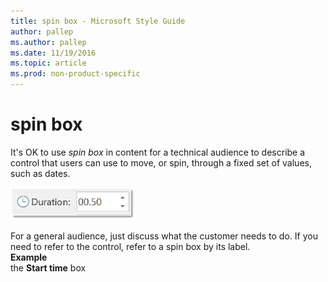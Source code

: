 ```yaml
---
title: spin box - Microsoft Style Guide
author: pallep
ms.author: pallep
ms.date: 11/19/2016
ms.topic: article
ms.prod: non-product-specific
---
```


# spin box

It's OK to use *spin box* in
content for a technical audience to describe a control that users can
use to move, or spin, through a fixed set of values, such as dates.  

![](media/spin-box/63270893.jpg)

For a general audience, just discuss what the customer needs to do. If you
need to refer to the control, refer to a spin box by its label.  
**Example**  
the **Start time** box  
